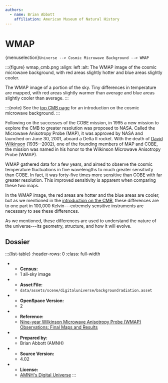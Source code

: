 ```yaml
---
authors:
  - name: Brian Abbott
    affiliation: American Museum of Natural History
---
```



# WMAP

{menuselection}`Universe --> Cosmic Microwave Background --> WMAP`




:::{figure} wmap_cmb.png
:align: left
:alt: The WMAP image of the cosmic microwave background, with red areas slightly hotter and blue areas slightly cooler.

The WMAP image of a portion of the sky. Tiny differences in temperature are mapped, with red areas slightly warmer than average and blue areas slightly cooler than average. 
:::


:::{note}
See the [top CMB page](../index) for an introduction on the cosmic microwave background.
:::


Following on the successes of the COBE mission, in 1995 a new mission to explore the CMB to greater resolution was proposed to NASA. Called the Microwave Anisotropy Probe (MAP), it was approved by NASA and launched on June 30, 2001, aboard a Delta II rocket. With the death of [David Wilkinson](https://en.wikipedia.org/wiki/David_Todd_Wilkinson) (1935--2002), one of the founding members of MAP and COBE, the mission was named in his honor to the Wilkinson Microwave Anisotropy Probe (WMAP).

WMAP gathered data for a few years, and aimed to observe the cosmic temperature fluctuations in five wavelengths to much greater sensitivity than COBE. In fact, it was forty-five times more sensitive than COBE with far greater resolution. This improved sensitivity is apparent when comparing these two maps.

In the WMAP image, the red areas are hotter and the blue areas are cooler, but as we mentioned in the [introduction on the CMB](../index), these differences are to one part in 100,000 Kelvin---extremely sensitive instruments are necessary to see these differences.

As we mentioned, these differences are used to understand the nature of the universe---its geometry, structure, and how it will evolve. 







## Dossier
:::{list-table}
:header-rows: 0
:class: full-width

* - **Census:**
  - 1 all-sky image
* - **Asset File:**
  - `data/assets/scene/digitaluniverse/backgroundradiation.asset`
* - **OpenSpace Version:**
  - 2
* - **Reference:**
  - [Nine-year Wilkinson Microwave Anisotropy Probe (WMAP) Observations: Final Maps and Results](https://doi.org/10.1093/mnras/stab1475)
* - **Prepared by:**
  - Brian Abbott (AMNH)
* - **Source Version:**
  - 4.02
* - **License:**
  - [AMNH's Digital Universe](https://www.amnh.org/research/hayden-planetarium/digital-universe/download/digital-universe-license)
:::